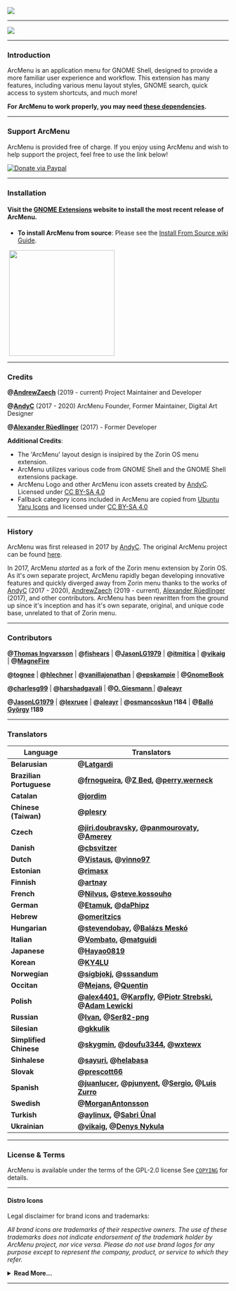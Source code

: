 ![](https://gitlab.com/arcmenu/arcmenu-assets/raw/master/images/ArcMenu_WideBanner.png)

-----

![](https://gitlab.com/arcmenu/arcmenu-assets/raw/master/images/ArcMenu_Banner.png)

-----

### Introduction

ArcMenu is an application menu for GNOME Shell, designed to provide a more familiar user experience and workflow. This extension has many features, including various menu layout styles, GNOME search, quick access to system shortcuts, and much more!

**For ArcMenu to work properly, you may need [these dependencies](https://gitlab.com/arcmenu/ArcMenu/-/wikis/ArcMenu-Dependencies).**

-----

### Support ArcMenu

ArcMenu is provided free of charge. If you enjoy using ArcMenu and wish to help support the project, feel free to use the link below!

[![Donate via Paypal](https://gitlab.com/arcmenu/arcmenu-assets/raw/master/images/paypal_donate.png)](https://www.paypal.com/cgi-bin/webscr?cmd=_donations&business=53CWA7NR743WC&item_name=Support+ArcMenu&currency_code=USD&source=url)


-----

### Installation

#### Visit the [GNOME Extensions](https://extensions.gnome.org/extension/3628/arcmenu/) website to install the most recent release of ArcMenu.

- **To install ArcMenu from source**: Please see the [Install From Source wiki Guide](https://gitlab.com/arcmenu/ArcMenu/-/wikis/Install-From-Source-Guide).

<p align="left">
       <a href="https://extensions.gnome.org/extension/3628/arcmenu/" >
    <img src="https://gitlab.com/arcmenu/arcmenu-assets/raw/master/images/get-it-ego.png" width="240" style="margin-left: 4px"/>
    </a>

-----

### Credits

**@[AndrewZaech](https://gitlab.com/AndrewZaech)** (2019 - current) Project Maintainer and Developer

**@[AndyC](https://gitlab.com/LinxGem33)** (2017 - 2020) ArcMenu Founder, Former Maintainer, Digital Art Designer

**@[Alexander Rüedlinger](https://github.com/lexruee)** (2017) - Former Developer

**Additional Credits**:
* The 'ArcMenu' layout design is insipired by the Zorin OS menu extension.
* ArcMenu utilizes various code from GNOME Shell and the GNOME Shell extensions package.
* ArcMenu Logo and other ArcMenu icon assets created by [AndyC](https://gitlab.com/LinxGem33). Licensed under [CC BY-SA 4.0](https://creativecommons.org/licenses/by-sa/4.0/)
* Fallback category icons included in ArcMenu are copied from [Ubuntu Yaru Icons](https://github.com/ubuntu/yaru) and licensed under [CC BY-SA 4.0](https://creativecommons.org/licenses/by-sa/4.0/)

-----

### History

ArcMenu was first released in 2017 by [AndyC](https://gitlab.com/LinxGem33). The original ArcMenu project can be found [here](https://gitlab.com/LinxGem33/Arc-Menu).

In 2017, ArcMenu _started_ as a fork of the Zorin menu extension by Zorin OS. As it's own separate project, ArcMenu rapidly began developing innovative features and quickly diverged away from Zorin menu thanks to the works of [AndyC](https://gitlab.com/LinxGem33) (2017 - 2020), [AndrewZaech](https://gitlab.com/AndrewZaech) (2019 - current), [Alexander Rüedlinger](https://github.com/lexruee) (2017), and other contributors. ArcMenu has been rewritten from the ground up since it's inception and has it's own separate, original, and unique code base, unrelated to that of Zorin menu.

-----

### Contributors

**@[Thomas Ingvarsson](https://gitlab.com/tingvarsson)** | **@[fishears](https://github.com/fishears)** | **@[JasonLG1979](https://github.com/JasonLG1979)** | **@[itmitica](https://github.com/itmitica)** | **@[vikaig](https://gitlab.com/vikaig)** | **@[MagneFire](https://gitlab.com/MagneFire)**

**@[tognee](https://gitlab.com/tognee)** | **@[hlechner](https://gitlab.com/hlechner)** | **@[vanillajonathan](https://gitlab.com/vanillajonathan)** | **@[epskampie](https://gitlab.com/epskampie)** | **@[GnomeBook](https://gitlab.com/GnomeBook)** 

**@[charlesg99](https://github.com/charlesg99)** | **@[harshadgavali](https://gitlab.com/harshadgavali)** | **@[O. Giesmann ](https://gitlab.com/Etamuk)** | **@[aleayr ](https://gitlab.com/aleayr)**

**@[JasonLG1979](https://github.com/JasonLG1979)**  | **@[lexruee](https://github.com/lexruee)** | **@[aleayr](https://gitlab.com/aleayr)** | **@[osmancoskun](https://gitlab.com/osmancoskun) !184** | **@[Balló György](https://gitlab.com/City-busz) !189**

-----

### Translators

| Language | Translators |
| ------ | ------ |
| **Belarusian** | **@[Latgardi](https://gitlab.com/Latgardi)** |
| **Brazilian Portuguese** | **@[frnogueira](https://gitlab.com/frnogueira), @[Z Bed](https://gitlab.com/zbed), @[perry.werneck](https://gitlab.com/perry.werneck)** |
| **Catalan** | **@[jordim](https://gitlab.com/jordim)** |
| **Chinese (Taiwan)** | **@[plesry](https://gitlab.com/plesry)** |
| **Czech** | **@[jiri.doubravsky](https://gitlab.com/jiri.doubravsky), @[panmourovaty](https://gitlab.com/panmourovaty), @[Amerey ](https://gitlab.com/Amerey.eu)** |
| **Danish** | **@[cbsvitzer](https://gitlab.com/cbsvitzer)** |
| **Dutch** | **@[Vistaus](https://gitlab.com/Vistaus), @[vinno97](https://gitlab.com/vinno97)** |
| **Estonian** | **@[rimasx](https://gitlab.com/rimasx)** |
| **Finnish** | **@[artnay](https://gitlab.com/artnay)** |
| **French** | **@[Nilvus](https://gitlab.com/Nilvus), @[steve.kossouho](https://gitlab.com/steve.kossouho)** |
| **German** | **@[Etamuk](https://gitlab.com/Etamuk), @[daPhipz](https://gitlab.com/daPhipz)** |
| **Hebrew** | **@[omeritzics](https://gitlab.com/omeritzics)** |
| **Hungarian** | **@[stevendobay](https://gitlab.com/stevendobay), @[Balázs Meskó](https://gitlab.com/meskobalazs)** |
| **Italian** | **@[Vombato](https://gitlab.com/Vombato), @[matguidi](https://gitlab.com/matguidi)** |
| **Japanese** | **@[Hayao0819](https://gitlab.com/Hayao0819)** |
| **Korean** | **@[KY4LU](https://gitlab.com/mjkim__)** |
| **Norwegian** | **@[sigbjokj](https://gitlab.com/sigbjokj), @[sssandum](https://gitlab.com/sssandum)** |
| **Occitan** | **@[Mejans](https://gitlab.com/Mejans), @[Quentin](https://gitlab.com/quenty_occitania)** |
| **Polish** | **@[alex4401](https://gitlab.com/alex4401), @[Karpfly](https://gitlab.com/MacKarp), @[Piotr Strebski](https://gitlab.com/strebski), @[Adam Lewicki](https://gitlab.com/a.lewicki95)** |
| **Russian** | **@[Ivan](https://gitlab.com/vantu5z), @[Ser82-png](https://gitlab.com/Ser82-png)** |
| **Silesian** | **@[gkkulik](https://gitlab.com/gkkulik)** |
| **Simplified Chinese** | **@[skygmin](https://gitlab.com/skygmin), @[doufu3344](https://gitlab.com/doufu3344), @[wxtewx](https://gitlab.com/wxtewx)** |
| **Sinhalese** | **@[sayuri](https://gitlab.com/sayuri-), @[helabasa](https://gitlab.com/helabasa)** |
| **Slovak** | **@[prescott66](https://gitlab.com/prescott66)** |
| **Spanish** | **@[juanlucer](https://gitlab.com/juanlucer), @[pjunyent](https://gitlab.com/pjunyent), @[Sergio](https://gitlab.com/IngrownMink4), @[Luis Zurro](https://gitlab.com/nyaran)** |
| **Swedish** | **@[MorganAntonsson](https://gitlab.com/MorganAntonsson)** |
| **Turkish** | **@[aylinux](https://gitlab.com/aylinux), @[Sabri Ünal](https://gitlab.com/sabriunal)** |
| **Ukrainian** | **@[vikaig](https://gitlab.com/vikaig), @[Denys Nykula](https://gitlab.com/nykula)** |

-----

### License & Terms

ArcMenu is available under the terms of the GPL-2.0 license See [`COPYING`](https://gitlab.com/arcmenu/ArcMenu/blob/master/COPYING) for details.

-----

#### Distro Icons

Legal disclaimer for brand icons and trademarks:

*All brand icons are trademarks of their respective owners. The use of these trademarks does not indicate endorsement of the trademark holder by ArcMenu project, nor vice versa. Please do not use brand logos for any purpose except to represent the company, product, or service to which they refer.*

<details>
<summary><b>Read More...</b></summary>

<p>

* **UBUNTU ![](https://gitlab.com/arcmenu/arcmenu-assets/raw/master/images/copyright2.svg)** - Ubuntu name and Ubuntu logo is a trademark of Canonical ![](https://gitlab.com/arcmenu/arcmenu-assets/raw/master/images/copyright2.svg) Ltd.

* **FEDORA ![](https://gitlab.com/arcmenu/arcmenu-assets/raw/master/images/copyright2.svg)** - Fedora and the Infinity design logo are trademarks of Red Hat, Inc.

* **DEBIAN ![](https://gitlab.com/arcmenu/arcmenu-assets/raw/master/images/copyright2.svg)** - is a registered trademark owned by Software in the Public Interest, Inc. Debian trademark is a registered United States trademark of Software in the Public Interest, Inc., managed by the Debian project.

* **MANJARO ![](https://gitlab.com/arcmenu/arcmenu-assets/raw/master/images/copyright2.svg)** - (logo) and name is a trademark of Manjaro GmbH & Co. KG

* **POP_OS! ![](https://gitlab.com/arcmenu/arcmenu-assets/raw/master/images/copyright2.svg)** - Name and (logo) is a trademark of system 76 ![](https://gitlab.com/arcmenu/arcmenu-assets/raw/master/images/copyright2.svg) Inc.

* **ARCH LINUX ![](https://gitlab.com/arcmenu/arcmenu-assets/raw/master/images/copyright2.svg)** - The stylized Arch Linux logo are recognised trademarks of Arch Linux, copyright 2002-2017 Judd Vinet and Aaron Griffin

* **SOLUS** - name and logo is Copyright ![](https://gitlab.com/arcmenu/arcmenu-assets/raw/master/images/copyright2.svg) 2014-2018 by Solus Project

* **KALI LINUX** - logo and name is part of ![](https://gitlab.com/arcmenu/arcmenu-assets/raw/master/images/copyright2.svg) OffSec Services Limited 2020

* **PUREOS** - name and logo is developed by members of the Purism community

* **RASPBERRY PI** ![](https://gitlab.com/arcmenu/arcmenu-assets/raw/master/images/copyright2.svg) - Logo and name is part of Raspberry Pi Foundation
UK Registered Charity 1129409

* **Gentoo Authors![](https://gitlab.com/arcmenu/arcmenu-assets/raw/master/images/copyright2.svg)** 2001–2020
Gentoo is a trademark of the Gentoo Foundation, Inc.

* **Voyager ![](https://gitlab.com/arcmenu/arcmenu-assets/raw/master/images/copyright2.svg) Linux**
(name) and (logo)

* **MXLinux![](https://gitlab.com/arcmenu/arcmenu-assets/raw/master/images/copyright2.svg)** 2020 -
Linux - is the registered trademark of Linus Torvalds in the U.S. and other countries.

* **Red Hat, Inc.![](https://gitlab.com/arcmenu/arcmenu-assets/raw/master/images/copyright2.svg)** Copyright 2020 
(name) and (logo)

* **ZORIN OS** - The "Z" logomark is a registered trademark of Zorin Technology Group Ltd. Copyright © 2019 - 2021 Zorin Technology Group Ltd

* **Pardus** - Pardus is a trademark of the TUBITAK ULAKBIM. Copyright © 2003–2023 TUBITAK ULAKBIM

* **NixOS** - The logo is made available under a <a href="https://creativecommons.org/licenses/by/4.0/">CC-BY license</a>. Logo designed by Tim Cuthbertson.


</p>
</details>

-----
